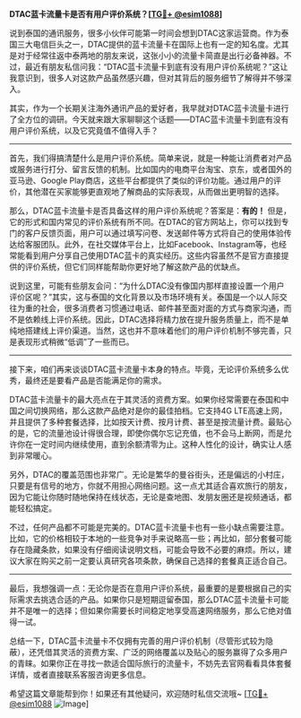 **DTAC蓝卡流量卡是否有用户评价系统？[[TG💪+ @esim1088](https://t.me/s/esim1088)]**

说到泰国的通讯服务，很多小伙伴可能第一时间会想到DTAC这家运营商。作为泰国三大电信巨头之一，DTAC提供的蓝卡流量卡在国际上也有一定的知名度。尤其是对于经常往返中泰两地的朋友来说，这张小小的流量卡简直是出行必备神器。不过，最近有朋友私信问我：“DTAC蓝卡流量卡到底有没有用户评价系统呢？”这让我意识到，很多人对这款产品虽然感兴趣，但对其背后的服务细节了解得并不够深入。

其实，作为一个长期关注海外通讯产品的爱好者，我早就对DTAC蓝卡流量卡进行了全方位的调研。今天就来跟大家聊聊这个话题——DTAC蓝卡流量卡到底有没有用户评价系统，以及它究竟值不值得入手？

---

首先，我们得搞清楚什么是用户评价系统。简单来说，就是一种能让消费者对产品或服务进行打分、留言反馈的机制。比如国内的电商平台淘宝、京东，或者国外的亚马逊、Google Play商店，这些平台都提供了类似的评价功能。通过用户的评价，其他潜在买家能够更直观地了解商品的实际表现，从而做出更明智的选择。

那么，DTAC蓝卡流量卡是否具备这样的用户评价系统呢？答案是：**有的！** 但是，它的形式和国内常见的评价系统有所不同。在DTAC的官方网站上，你可以找到专门的客户反馈页面，用户可以通过填写问卷、发送邮件等方式将自己的使用体验传达给客服团队。此外，在社交媒体平台上，比如Facebook、Instagram等，也经常能看到用户分享自己使用DTAC蓝卡的真实经历。这些内容虽然不是官方直接提供的评价系统，但它们同样能帮助你更好地了解这款产品的优缺点。

说到这里，可能有些朋友会问：“为什么DTAC没有像国内那样直接设置一个用户评价区呢？”其实，这与泰国的文化背景以及市场环境有关。泰国是一个以人际交往为重的社会，很多消费者习惯通过电话、邮件甚至面对面的方式与商家沟通，而不是依赖线上评价系统。因此，DTAC选择将精力放在提升服务质量上，而不是单纯地搭建线上评价渠道。当然，这也并不意味着他们的用户评价机制不够完善，只是表现形式稍微“低调”了一些而已。

---

接下来，咱们再来谈谈DTAC蓝卡流量卡本身的特点。毕竟，无论评价系统多么优秀，最终还是要看产品是否能满足你的需求。

DTAC蓝卡流量卡的最大亮点在于其灵活的资费方案。如果你经常需要在泰国和中国之间切换网络，那么这款产品绝对是你的最佳拍档。它支持4G LTE高速上网，并且提供了多种套餐选择，比如按天计费、按月计费、甚至是按流量计费。最贴心的是，它的流量池设计得很合理，即使你偶尔忘记充值，也不会马上断网，而是允许你在一定时间内继续使用，直到余额清零为止。这种人性化的设计，确实让人感到非常暖心。

另外，DTAC的覆盖范围也非常广。无论是繁华的曼谷街头，还是偏远的小村庄，只要是有信号的地方，你就不用担心网络问题。这一点尤其适合喜欢旅行的朋友，因为它能让你随时随地保持在线状态，无论是查地图、发朋友圈还是视频通话，都能轻松搞定。

不过，任何产品都不可能是完美的。DTAC蓝卡流量卡也有一些小缺点需要注意。比如，它的价格相较于本地的一些竞争对手来说略高一些；再比如，部分套餐可能存在隐藏条款，如果没有仔细阅读说明文档，可能会导致不必要的麻烦。所以，建议大家在购买之前一定要认真研究各项条款，确保自己选择的套餐真正适合自己。

---

最后，我想强调一点：无论你是否在意用户评价系统，最重要的是要根据自己的实际需求去挑选合适的产品。如果你只是短期逗留泰国，那么DTAC蓝卡流量卡可能并不是唯一的选择；但如果你需要长时间稳定地享受高速网络服务，那么它绝对值得一试。

总结一下，DTAC蓝卡流量卡不仅拥有完善的用户评价机制（尽管形式较为隐蔽），还凭借其灵活的资费方案、广泛的网络覆盖以及贴心的服务赢得了众多用户的青睐。如果你正在寻找一款适合国际旅行的流量卡，不妨先去官网看看具体套餐详情，或者直接联系客服咨询更多信息。

希望这篇文章能帮到你！如果还有其他疑问，欢迎随时私信交流哦~ [[TG💪+ @esim1088](https://t.me/s/esim1088) ![Image](https://i.postimg.cc/4NQfJmqS/Snipaste-2025-05-13-00-14-12.png)]